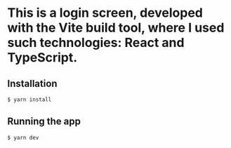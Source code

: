 # This is a login screen, developed with the Vite build tool, where I used such technologies: React and TypeScript.

## Installation

```bash
$ yarn install
```

## Running the app

```bash
$ yarn dev
```